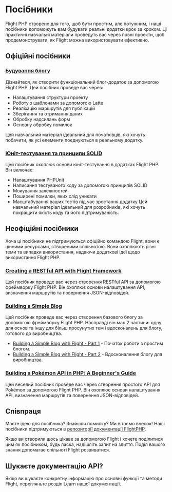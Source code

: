 # Посібники

Flight PHP створено для того, щоб бути простим, але потужним, і наші посібники допоможуть вам будувати реальні додатки крок за кроком. Ці практичні навчальні матеріали проведуть вас через повні проекти, щоб продемонструвати, як Flight можна використовувати ефективно.

## Офіційні посібники

### [Будування блогу](/guides/blog)
Дізнайтеся, як створити функціональний блог-додаток за допомогою Flight PHP. Цей посібник проведе вас через:
- Налаштування структури проекту
- Роботу з шаблонами за допомогою Latte
- Реалізацію маршрутів для публікацій
- Зберігання та отримання даних
- Обробку надсилань форм
- Основну обробку помилок

Цей навчальний матеріал ідеальний для початківців, які хочуть побачити, як усі елементи поєднуються в реальному додатку.

### [Юніт-тестування та принципи SOLID](/guides/unit-testing)

Цей посібник охоплює основи юніт-тестування в додатках Flight PHP. Він включає:
- Налаштування PHPUnit
- Написання тестуваного коду за допомогою принципів SOLID
- Мокування залежностей
- Поширені помилки, яких слід уникати
- Масштабування ваших тестів під час зростання додатку
Цей навчальний матеріал ідеальний для розробників, які хочуть покращити якість коду та його підтримуваність.

## Неофіційні посібники

Хоча ці посібники не підтримуються офіційно командою Flight, вони є цінними ресурсами, створеними спільнотою. Вони охоплюють різні теми та випадки використання, надаючи додаткові ідеї щодо використання Flight PHP.

### [Creating a RESTful API with Flight Framework](https://dev.to/n0nag0n/creating-a-restful-api-with-flight-framework-56lj)

Цей посібник проведе вас через створення RESTful API за допомогою фреймворку Flight PHP. Він охоплює основи налаштування API, визначення маршрутів та повернення JSON-відповідей.

### [Building a Simple Blog](https://dev.to/n0nag0n/building-a-simple-blog-with-flight-part-1-4ap8)

Цей посібник проведе вас через створення базового блогу за допомогою фреймворку Flight PHP. Насправді він має 2 частини: одну для основ та іншу для більш просунутих тем і вдосконалень для блогу, готового до виробництва.

- [Building a Simple Blog with Flight - Part 1](https://dev.to/n0nag0n/building-a-simple-blog-with-flight-part-1-4ap8) - Початок роботи з простим блогом.
- [Building a Simple Blog with Flight - Part 2](https://dev.to/n0nag0n/building-a-simple-blog-with-flight-part-2-5acb) - Вдосконалення блогу для виробництва.

### [Building a Pokémon API in PHP: A Beginner's Guide](https://dev.to/n0nag0n/building-a-pokemon-api-in-php-a-beginners-guide-3an8)

Цей веселий посібник проведе вас через створення простого API для Pokémon за допомогою Flight PHP. Він охоплює основи налаштування API, визначення маршрутів та повернення JSON-відповідей.

## Співпраця

Маєте ідею для посібника? Знайшли помилку? Ми вітаємо внесок! Наші посібники підтримуються в [репозиторії документації FlightPHP](https://github.com/flightphp/docs).

Якщо ви створили щось цікаве за допомогою Flight і хочете поділитися цим як посібником, будь ласка, надішліть запит на злиття. Поділ вашого знання допомагає спільноті Flight розвиватися.

## Шукаєте документацію API?

Якщо ви шукаєте конкретну інформацію про основні функції та методи Flight, перегляньте розділ Learn нашої документації.